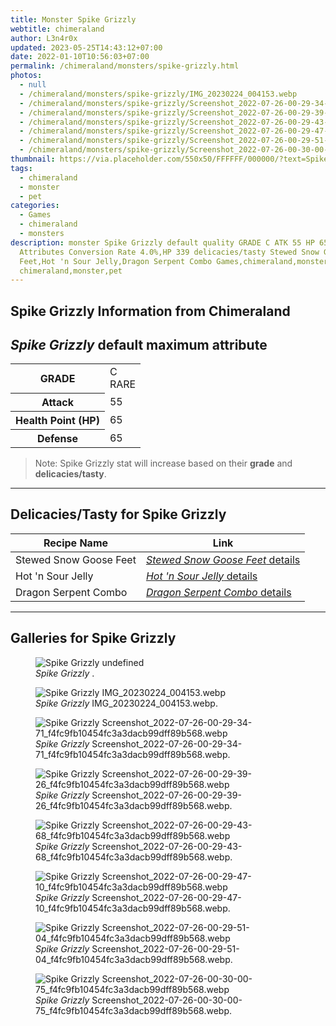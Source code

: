 ```yaml
---
title: Monster Spike Grizzly
webtitle: chimeraland
author: L3n4r0x
updated: 2023-05-25T14:43:12+07:00
date: 2022-01-10T10:56:03+07:00
permalink: /chimeraland/monsters/spike-grizzly.html
photos:
  - null
  - /chimeraland/monsters/spike-grizzly/IMG_20230224_004153.webp
  - /chimeraland/monsters/spike-grizzly/Screenshot_2022-07-26-00-29-34-71_f4fc9fb10454fc3a3dacb99dff89b568.webp
  - /chimeraland/monsters/spike-grizzly/Screenshot_2022-07-26-00-29-39-26_f4fc9fb10454fc3a3dacb99dff89b568.webp
  - /chimeraland/monsters/spike-grizzly/Screenshot_2022-07-26-00-29-43-68_f4fc9fb10454fc3a3dacb99dff89b568.webp
  - /chimeraland/monsters/spike-grizzly/Screenshot_2022-07-26-00-29-47-10_f4fc9fb10454fc3a3dacb99dff89b568.webp
  - /chimeraland/monsters/spike-grizzly/Screenshot_2022-07-26-00-29-51-04_f4fc9fb10454fc3a3dacb99dff89b568.webp
  - /chimeraland/monsters/spike-grizzly/Screenshot_2022-07-26-00-30-00-75_f4fc9fb10454fc3a3dacb99dff89b568.webp
thumbnail: https://via.placeholder.com/550x50/FFFFFF/000000/?text=Spike Grizzly
tags:
  - chimeraland
  - monster
  - pet
categories:
  - Games
  - chimeraland
  - monsters
description: monster Spike Grizzly default quality GRADE C ATK 55 HP 65 DEF 65
  Attributes Conversion Rate 4.0%,HP 339 delicacies/tasty Stewed Snow Goose
  Feet,Hot 'n Sour Jelly,Dragon Serpent Combo Games,chimeraland,monsters
  chimeraland,monster,pet
---
```


<link
  rel="stylesheet"
  href="https://rawcdn.githack.com/dimaslanjaka/Web-Manajemen/870a349/css/bootstrap-5-3-0-alpha3-wrapper.css"
/>
<section id="bootstrap-wrapper">
  <div data-bs-theme="dark">
    <h2>Spike Grizzly Information from Chimeraland</h2>
    <h2 id="attribute"><i>Spike Grizzly</i> default maximum attribute</h2>
    <div class="row">
      <div class="col mb-2">
        <div class="card">
          <div class="card-body">
            <table>
              <tr>
                <th>GRADE</th>
                <td>C <br /><span class="text-primary">RARE</span></td>
              </tr>
              <tr>
                <th>Attack</th>
                <td>55</td>
              </tr>
              <tr>
                <th>Health Point (HP)</th>
                <td>65</td>
              </tr>
              <tr>
                <th>Defense</th>
                <td>65</td>
              </tr>
            </table>
          </div>
        </div>
      </div>
    </div>
    <blockquote>
      Note: Spike Grizzly stat will increase based on their <b>grade</b> and
      <b>delicacies/tasty</b>.
    </blockquote>
    <hr />
    <h2 id="delicacies">Delicacies/Tasty for Spike Grizzly</h2>
    <div class="card">
      <div class="card-body">
        <div class="table-responsive">
          <table class="table table-striped">
            <thead>
              <tr>
                <th>Recipe Name</th>
                <th>Link</th>
              </tr>
            </thead>
            <tbody>
              <tr>
                <td>Stewed Snow Goose Feet</td>
                <td>
                  <a
                    href="#"
                    class="text-primary"
                    title="Click here to view recipe Stewed Snow Goose Feet details"
                    ><i>Stewed Snow Goose Feet</i> details</a
                  >
                </td>
              </tr>
              <tr>
                <td>Hot &#x27;n Sour Jelly</td>
                <td>
                  <a
                    href="https://www.webmanajemen.com/chimeraland/recipes/hot-n-sour-jelly.html"
                    class="text-primary"
                    title="Click here to view recipe Hot &#x27;n Sour Jelly details"
                    ><i>Hot &#x27;n Sour Jelly</i> details</a
                  >
                </td>
              </tr>
              <tr>
                <td>Dragon Serpent Combo</td>
                <td>
                  <a
                    href="#"
                    class="text-primary"
                    title="Click here to view recipe Dragon Serpent Combo details"
                    ><i>Dragon Serpent Combo</i> details</a
                  >
                </td>
              </tr>
            </tbody>
          </table>
        </div>
      </div>
    </div>
    <hr />
    <div id="gallery">
      <h2>Galleries for Spike Grizzly</h2>
      <div class="row">
        <div class="col-lg-6 col-12">
          <figure>
            <img
              src="https://www.webmanajemen.com/undefined"
              alt="Spike Grizzly undefined"
            />
            <figcaption><i>Spike Grizzly</i> .</figcaption>
          </figure>
        </div>
        <div class="col-lg-6 col-12">
          <figure>
            <img
              src="https://www.webmanajemen.com/chimeraland/monsters/spike-grizzly/IMG_20230224_004153.webp"
              alt="Spike Grizzly IMG_20230224_004153.webp"
            />
            <figcaption>
              <i>Spike Grizzly</i> IMG_20230224_004153.webp.
            </figcaption>
          </figure>
        </div>
        <div class="col-lg-6 col-12">
          <figure>
            <img
              src="https://www.webmanajemen.com/chimeraland/monsters/spike-grizzly/Screenshot_2022-07-26-00-29-34-71_f4fc9fb10454fc3a3dacb99dff89b568.webp"
              alt="Spike Grizzly Screenshot_2022-07-26-00-29-34-71_f4fc9fb10454fc3a3dacb99dff89b568.webp"
            />
            <figcaption>
              <i>Spike Grizzly</i>
              Screenshot_2022-07-26-00-29-34-71_f4fc9fb10454fc3a3dacb99dff89b568.webp.
            </figcaption>
          </figure>
        </div>
        <div class="col-lg-6 col-12">
          <figure>
            <img
              src="https://www.webmanajemen.com/chimeraland/monsters/spike-grizzly/Screenshot_2022-07-26-00-29-39-26_f4fc9fb10454fc3a3dacb99dff89b568.webp"
              alt="Spike Grizzly Screenshot_2022-07-26-00-29-39-26_f4fc9fb10454fc3a3dacb99dff89b568.webp"
            />
            <figcaption>
              <i>Spike Grizzly</i>
              Screenshot_2022-07-26-00-29-39-26_f4fc9fb10454fc3a3dacb99dff89b568.webp.
            </figcaption>
          </figure>
        </div>
        <div class="col-lg-6 col-12">
          <figure>
            <img
              src="https://www.webmanajemen.com/chimeraland/monsters/spike-grizzly/Screenshot_2022-07-26-00-29-43-68_f4fc9fb10454fc3a3dacb99dff89b568.webp"
              alt="Spike Grizzly Screenshot_2022-07-26-00-29-43-68_f4fc9fb10454fc3a3dacb99dff89b568.webp"
            />
            <figcaption>
              <i>Spike Grizzly</i>
              Screenshot_2022-07-26-00-29-43-68_f4fc9fb10454fc3a3dacb99dff89b568.webp.
            </figcaption>
          </figure>
        </div>
        <div class="col-lg-6 col-12">
          <figure>
            <img
              src="https://www.webmanajemen.com/chimeraland/monsters/spike-grizzly/Screenshot_2022-07-26-00-29-47-10_f4fc9fb10454fc3a3dacb99dff89b568.webp"
              alt="Spike Grizzly Screenshot_2022-07-26-00-29-47-10_f4fc9fb10454fc3a3dacb99dff89b568.webp"
            />
            <figcaption>
              <i>Spike Grizzly</i>
              Screenshot_2022-07-26-00-29-47-10_f4fc9fb10454fc3a3dacb99dff89b568.webp.
            </figcaption>
          </figure>
        </div>
        <div class="col-lg-6 col-12">
          <figure>
            <img
              src="https://www.webmanajemen.com/chimeraland/monsters/spike-grizzly/Screenshot_2022-07-26-00-29-51-04_f4fc9fb10454fc3a3dacb99dff89b568.webp"
              alt="Spike Grizzly Screenshot_2022-07-26-00-29-51-04_f4fc9fb10454fc3a3dacb99dff89b568.webp"
            />
            <figcaption>
              <i>Spike Grizzly</i>
              Screenshot_2022-07-26-00-29-51-04_f4fc9fb10454fc3a3dacb99dff89b568.webp.
            </figcaption>
          </figure>
        </div>
        <div class="col-lg-6 col-12">
          <figure>
            <img
              src="https://www.webmanajemen.com/chimeraland/monsters/spike-grizzly/Screenshot_2022-07-26-00-30-00-75_f4fc9fb10454fc3a3dacb99dff89b568.webp"
              alt="Spike Grizzly Screenshot_2022-07-26-00-30-00-75_f4fc9fb10454fc3a3dacb99dff89b568.webp"
            />
            <figcaption>
              <i>Spike Grizzly</i>
              Screenshot_2022-07-26-00-30-00-75_f4fc9fb10454fc3a3dacb99dff89b568.webp.
            </figcaption>
          </figure>
        </div>
      </div>
    </div>
  </div>
</section>